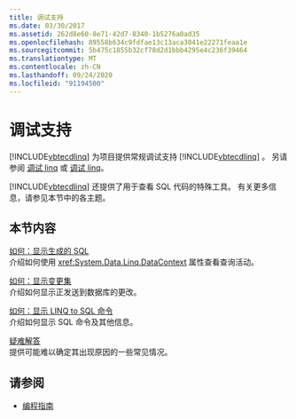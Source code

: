```yaml
---
title: 调试支持
ms.date: 03/30/2017
ms.assetid: 262d8e60-8e71-42d7-8340-1b5276a0ad35
ms.openlocfilehash: 89558b634c9fdfae13c13aca3041e22271feaa1e
ms.sourcegitcommit: 5b475c1855b32cf78d2d1bbb4295e4c236f39464
ms.translationtype: MT
ms.contentlocale: zh-CN
ms.lasthandoff: 09/24/2020
ms.locfileid: "91194500"
---
```

# <a name="debugging-support"></a>调试支持

[!INCLUDE[vbtecdlinq](../../../../../../includes/vbtecdlinq-md.md)] 为项目提供常规调试支持 [!INCLUDE[vbtecdlinq](../../../../../../includes/vbtecdlinq-md.md)] 。  另请参阅 [调试 linq](/visualstudio/debugger/debugging-linq) 或 [调试 linq](/visualstudio/debugger/debugging-linq)。  
  
 [!INCLUDE[vbtecdlinq](../../../../../../includes/vbtecdlinq-md.md)] 还提供了用于查看 SQL 代码的特殊工具。 有关更多信息，请参见本节中的各主题。  
  
## <a name="in-this-section"></a>本节内容  

 [如何：显示生成的 SQL](how-to-display-generated-sql.md)  
 介绍如何使用 <xref:System.Data.Linq.DataContext> 属性查看查询活动。  
  
 [如何：显示变更集](how-to-display-a-changeset.md)  
 介绍如何显示正发送到数据库的更改。  
  
 [如何：显示 LINQ to SQL 命令](how-to-display-linq-to-sql-commands.md)  
 介绍如何显示 SQL 命令及其他信息。  
  
 [疑难解答](troubleshooting.md)  
 提供可能难以确定其出现原因的一些常见情况。  
  
## <a name="see-also"></a>请参阅

- [编程指南](programming-guide.md)
